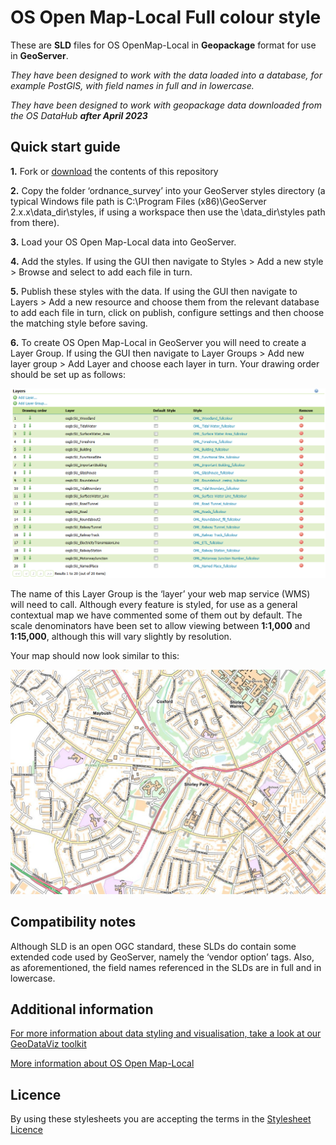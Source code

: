 ﻿# OS Open Map-Local Full colour style

These are **SLD** files for OS OpenMap-Local in **Geopackage** format for use in **GeoServer**.

*They have been designed to work with the data loaded into a database, for example PostGIS, with field names in full and in lowercase.*

*They have been designed to work with geopackage data downloaded from the OS DataHub **after April 2023***

## Quick start guide

**1.**  Fork or [download](https://github.com/OrdnanceSurvey/OS-OpenMap-Local-stylesheets/archive/master.zip) the contents of this repository

**2.**  Copy the folder ‘ordnance_survey’ into your GeoServer styles directory (a typical Windows file path is C:\Program Files (x86)\GeoServer 2.x.x\data_dir\styles, if using a workspace then use the \data_dir\styles path from there).

**3.**  Load your OS Open Map-Local data into GeoServer.

**4.**  Add the styles. If using the GUI then navigate to Styles > Add a new style > Browse and select to add each file in turn.

**5.**  Publish these styles with the data. If using the GUI then navigate to Layers > Add a new resource and choose them from the relevant database to add each file in turn, click on publish, configure settings and then choose the matching style before saving.

**6.**  To create OS Open Map-Local in GeoServer you will need to create a Layer Group. If using the GUI then navigate to Layer Groups > Add new layer group > Add Layer and choose each layer in turn. Your drawing order should be set up as follows:

 ![Screenshot](https://github.com/OrdnanceSurvey/OS-OpenMap-Local-stylesheets/blob/14ced699777704fca4702e5d0a9d61d4bc006d11/Geopackage%20stylesheets%20(post%20April%202023)/GeoServer%20stylesheets%20(SLD)/Full%20colour%20style/images/OML_layer_order.png "Recommended layer order in GeoServer - OS OpenMap - Local")

The name of this Layer Group is the ‘layer’ your web map service (WMS) will need to call.
Although every feature is styled, for use as a general contextual map we have commented some of them out by default.
The scale denominators have been set to allow viewing between **1:1,000** and **1:15,000**, although this will vary slightly by resolution.

Your map should now look similar to this: 

  ![Screenshot](https://github.com/OrdnanceSurvey/OS-OpenMap-Local-stylesheets/blob/7dbefdcd4cf1cc985e681b7b2ac38630ca8dc84c/Geopackage%20stylesheets/GeoServer%20Stylesheets%20(SLD)/Full%20colour%20style/images/OML_FC_screenshot_SLD.JPG "Screenshot of OS OpenMap - Local")

## Compatibility notes

Although SLD is an open OGC standard, these SLDs do contain some extended code used by GeoServer, namely the ‘vendor option’ tags. Also, as aforementioned, the field names referenced in the SLDs are in full and in lowercase.

## Additional information

[For more information about data styling and visualisation, take a look at our GeoDataViz toolkit](https://github.com/OrdnanceSurvey/GeoDataViz-Toolkit)

[More information about OS Open Map-Local](https://www.ordnancesurvey.co.uk/business-and-government/products/os-open-map-local.html)

## Licence

By using these stylesheets you are accepting the terms in the [Stylesheet Licence](http://www.ordnancesurvey.co.uk/docs/licences/stylesheet-licence-v2.pdf)

